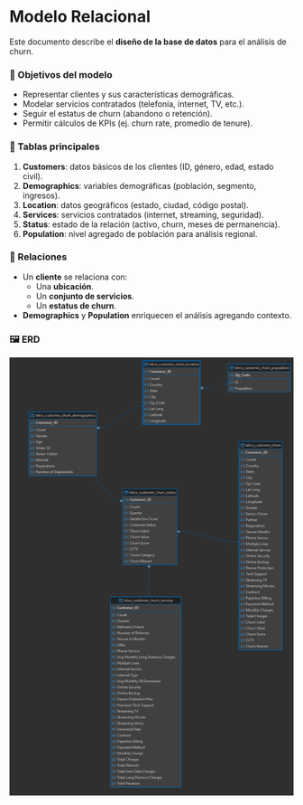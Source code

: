 
# Modelo Relacional

Este documento describe el **diseño de la base de datos** para el análisis de churn.

### 🎯 Objetivos del modelo
- Representar clientes y sus características demográficas.
- Modelar servicios contratados (telefonía, internet, TV, etc.).
- Seguir el estatus de churn (abandono o retención).
- Permitir cálculos de KPIs (ej. churn rate, promedio de tenure).

### 📐 Tablas principales
1. **Customers**: datos básicos de los clientes (ID, género, edad, estado civil).  
2. **Demographics**: variables demográficas (población, segmento, ingresos).  
3. **Location**: datos geográficos (estado, ciudad, código postal).  
4. **Services**: servicios contratados (internet, streaming, seguridad).  
5. **Status**: estado de la relación (activo, churn, meses de permanencia).  
6. **Population**: nivel agregado de población para análisis regional.

### 🔗 Relaciones
- Un **cliente** se relaciona con:
  - Una **ubicación**.
  - Un **conjunto de servicios**.
  - Un **estatus de churn**.
- **Demographics** y **Population** enriquecen el análisis agregando contexto.

### 🖼️ ERD
![Diagrama ERD de Telco Churn](https://github.com/fernando-pedernera/telco-churn-database/blob/e412000e757491d07bbced38d863b6c7fa3d7c7d/model/postgres%20-%20telco_churn.png)
